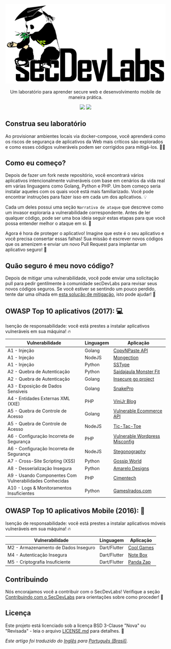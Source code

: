 <p align="center">
  <img src="images/secDevLabs-logo.png" allign="center" height=""/>
  <!-- logo font: Agency FB Bold Condensed -->
</p>

<p align="center">
Um laboratório para aprender secure web e desenvolvimento mobile de maneira prática.
</p>

<p align="center">
<a href="https://github.com/globocom/secDevLabs/blob/master/docs/CONTRIBUTING.md"><img src="https://img.shields.io/badge/PRs-Welcome-brightgreen"/></a>
<a href="https://gitter.im/secDevLabs/community"><img src="https://badges.gitter.im/secDevLabs/community.svg"/></a>
</p>

## Construa seu laboratório

Ao provisionar ambientes locais via docker-compose, você aprenderá como os riscos de segurança de aplicativos da Web mais críticos são explorados e como esses códigos vulneráveis podem ser corrigidos para mitigá-los. 👩‍💻

## Como eu começo?

Depois de fazer um fork neste repositório, você encontrará vários aplicativos intencionalmente vulneráveis com base em cenários da vida real em várias linguagens como Golang, Python e PHP. Um bom começo seria instalar aqueles com os quais você está mais familiarizado. Você pode encontrar instruções para fazer isso em cada um dos aplicativos. 💡

Cada um deles possui uma seção `Narrativa de ataque` que descreve como um invasor exploraria a vulnerabilidade correspondente. Antes de ler qualquer código, pode ser uma boa ideia seguir estas etapas para que você possa entender melhor o ataque em si. 💉

Agora é hora de proteger o aplicativo! Imagine que este é o seu aplicativo e você precisa consertar essas falhas! Sua missão é escrever novos códigos que os amenizem e enviar um novo Pull Request para implantar um aplicativo seguro! 🔐

## Quão seguro é meu novo código?

Depois de mitigar uma vulnerabilidade, você pode enviar uma solicitação pull para pedir gentilmente à comunidade secDevLabs para revisar seus novos códigos seguros. Se você estiver se sentindo um pouco perdido, tente dar uma olhada em [esta solução de mitigação](https://github.com/globocom/secDevLabs/pull/29), isto pode ajudar! 🚀

## OWASP Top 10 aplicativos (2017): 💻

Isenção de responsabilidade: você está prestes a instalar aplicativos vulneráveis em sua máquina! 🔥

| Vulnerabilidade | Linguagem | Aplicação |
| --- | --- | --- |
| A1 - Injeção | Golang | [CopyNPaste API](owasp-top10-2017-apps/a1/copy-n-paste) |
| A1 - Injeção | NodeJS | [Mongection](owasp-top10-2017-apps/a1/mongection) |
| A1 - Injeção | Python | [SSType](owasp-top10-2017-apps/a1/sstype) |
| A2 - Quebra de Autenticação | Python | [Saidajaula Monster Fit](owasp-top10-2017-apps/a2/saidajaula-monster) |
| A2 - Quebra de Autenticação | Golang | [Insecure go project](owasp-top10-2017-apps/a2/insecure-go-project) |
| A3 - Exposição de Dados Sensíveis | Golang | [SnakePro](owasp-top10-2017-apps/a3/snake-pro)|
| A4 - Entidades Externas XML (XXE) | PHP | [ViniJr Blog](owasp-top10-2017-apps/a4/vinijr-blog) |
| A5 - Quebra de Controle de Acesso | Golang | [Vulnerable Ecommerce API](owasp-top10-2017-apps/a5/ecommerce-api) |
| A5 - Quebra de Controle de Acesso | NodeJS | [Tic-Tac-Toe](owasp-top10-2017-apps/a5/tictactoe) |
| A6 - Configuração Incorreta de Segurança | PHP | [Vulnerable Wordpress Misconfig](owasp-top10-2017-apps/a6/misconfig-wordpress) |
| A6 - Configuração Incorreta de Segurança | NodeJS | [Stegonography](owasp-top10-2017-apps/a6/stegonography) |
| A7 - Cross-Site Scripting (XSS) | Python | [Gossip World](owasp-top10-2017-apps/a7/gossip-world) |
| A8 - Desserialização Insegura | Python | [Amarelo Designs](owasp-top10-2017-apps/a8/amarelo-designs) |
| A9 - Usando Componentes Com Vulnerabilidades Conhecidas | PHP | [Cimentech](owasp-top10-2017-apps/a9/cimentech) |
| A10 - Logs & Monitoramentos Insuficientes | Python | [GamesIrados.com](owasp-top10-2017-apps/a10/games-irados) |

## OWASP Top 10 aplicativos Mobile (2016): 📲

Isenção de responsabilidade: você está prestes a instalar aplicativos móveis vulneráveis em sua máquina! 🔥

| Vulnerabilidade | Linguagem | Aplicação |
| --- | --- | --- |
| M2 - Armazenamento de Dados Inseguro | Dart/Flutter | [Cool Games](owasp-top10-2016-mobile/m2/cool_games) |
| M4 - Autenticação Insegura | Dart/Flutter | [Note Box](owasp-top10-2016-mobile/m4/note-box) |
| M5 - Criptografia Insuficiente | Dart/Flutter | [Panda Zap](owasp-top10-2016-mobile/m5/panda_zap) |

## Contribuindo
Nós encorajamos você a contribuir com o SecDevLabs! Verifique a seção [Contribuindo com o SecDevLabs](/docs/CONTRIBUTING.md) para orientações sobre como proceder! 🎉

## Licença

Este projeto está licenciado sob a licença BSD 3-Clause "Nova" ou "Revisada" - leia o arquivo [LICENSE.md](LICENSE.md) para detalhes. 📖

*Este artigo foi traduzido do [Inglês](README.md) para [Português (Brasil)](README-pt-BR.md).*
